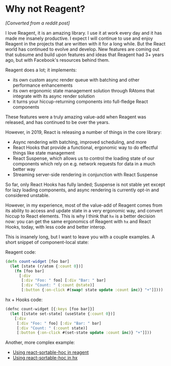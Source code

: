 # Why not Reagent?

_[Converted from a reddit post]_

I love Reagent, it is an amazing library. I use it at work every day and it has made me insanely productive. I expect I will continue to use and enjoy Reagent in the projects that are written with it for a long while. But the React world has continued to evolve and develop. New features are coming out that subsume and build upon features and ideas that Reagent had 3+ years ago, but with Facebook's resources behind them.

Reagent does a lot; it implements:

- its own custom async render queue with batching and other performance enhancements
- its own ergonomic state management solution through RAtoms that integrate with its async render solution
- it turns your hiccup-returning components into full-fledge React components

These features were a truly amazing value-add when Reagent was released, and has continued to be over the years.

However, in 2019, React is releasing a number of things in the core library:

- Async rendering with batching, improved scheduling, and more
- React Hooks that provide a functional, ergonomic way to do effectful things like state management
- React Suspense, which allows us to control the loading state of our components which rely on e.g. network requests for data in a much better way
- Streaming server-side rendering in conjunction with React Suspense

So far, only React Hooks has fully landed; Suspense is not stable yet except for lazy loading components, and async rendering is currently opt-in and considered unstable.

However, in my experience, most of the value-add of Reagent comes from its ability to access and update state in a very ergonomic way, and convert hiccup to React elements. This is why I think that `hx` is a better decision now: you can get the same ergonomics of Reagent with `hx` and React Hooks, today, with less code and better interop.

This is insanely long, but I want to leave you with a couple examples. A short snippet of component-local state:

Reagent code:

```clojure
(defn count-widget [foo bar]
  (let [state (r/atom {:count 0})]
    (fn [foo bar]
      [:div 
       [:div "Foo: " foo] [:div "Bar: " bar]
       [:div "Count: " (:count @state)]
       [:button {:on-click #(swap! state update :count inc)} "+"]])))
```

hx + Hooks code:

```clojure
(defnc count-widget [{:keys [foo bar]}]
  (let [[state set-state] (useState {:count 0})]
    [:div 
     [:div "Foo: " foo] [:div "Bar: " bar]
     [:div "Count: " (:count state)]
     [:button {:on-click #(set-state update :count inc)} "+"]]))
```

Another, more complex example:

- [Using react-sortable-hoc in reagent](https://github.com/reagent-project/reagent/blob/master/examples/react-sortable-hoc/src/example/core.cljs)
- [Using react-sortable-hoc in hx](../examples/workshop/sortable.cljs)
